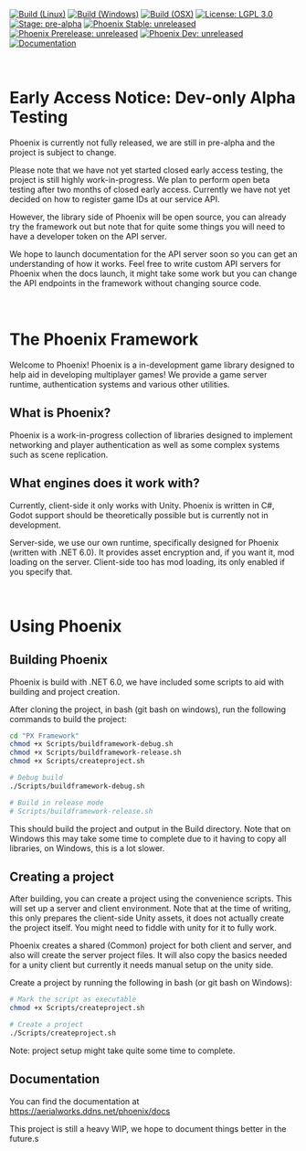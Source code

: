  [![Build (Linux)](https://github.com/SkySwimmer/Phoenix/actions/workflows/build-linux.yml/badge.svg)](https://github.com/SkySwimmer/Phoenix/actions) [![Build (Windows)](https://github.com/SkySwimmer/Phoenix/actions/workflows/build-windows.yml/badge.svg)](https://github.com/SkySwimmer/Phoenix/actions) [![Build (OSX)](https://github.com/SkySwimmer/Phoenix/actions/workflows/build-osx.yml/badge.svg)](https://github.com/SkySwimmer/Phoenix/actions) [![License: LGPL 3.0](https://img.shields.io/badge/License-LGPL%203.0-darkgreen.svg)](https://www.gnu.org/licenses/lgpl-3.0.html) [![Stage: pre-alpha](https://img.shields.io/badge/Stage-pre--alpha-red)](https://github.com/SkySwimmer/Phoenix) [![Phoenix Stable: unreleased](https://img.shields.io/badge/Phoenix%20Stable-unreleased-darkred)](https://github.com/SkySwimmer/Phoenix/tree/main) [![Phoenix Prerelease: unreleased](https://img.shields.io/badge/Phoenix%20Prerelease-unreleased-darkred)](https://github.com/SkySwimmer/Phoenix/tree/main) [![Phoenix Dev: unreleased](https://img.shields.io/badge/Phoenix%20Dev-unreleased-darkred)](https://github.com/SkySwimmer/Phoenix/tree/main) [![Documentation](https://img.shields.io/badge/Documentation-Latest-darkblue)](https://aerialworks.ddns.net/phoenix/docs)

<br/>

# Early Access Notice: Dev-only Alpha Testing
Phoenix is currently not fully released, we are still in pre-alpha and the project is subject to change.

Please note that we have not yet started closed early access testing, the project is still highly work-in-progress. We plan to perform open beta testing after two months of closed early access. Currently we have not yet decided on how to register game IDs at our service API.

However, the library side of Phoenix will be open source, you can already try the framework out but note that for quite some things you will need to have a developer token on the API server.

We hope to launch documentation for the API server soon so you can get an understanding of how it works. Feel free to write custom API servers for Phoenix when the docs launch, it might take some work but you can change the API endpoints in the framework without changing source code.
<br/>
<br/>
<br/>

# The Phoenix Framework
Welcome to Phoenix! Phoenix is a in-development game library designed to help aid in developing multiplayer games! We provide a game server runtime, authentication systems and various other utilities.


## What is Phoenix?
Phoenix is a work-in-progress collection of libraries designed to implement networking and player authentication as well as some complex systems such as scene replication.

## What engines does it work with?
Currently, client-side it only works with Unity. Phoenix is written in C#, Godot support should be theoretically possible but is currently not in development.

Server-side, we use our own runtime, specifically designed for Phoenix (written with .NET 6.0). It provides asset encryption and, if you want it, mod loading on the server. Client-side too has mod loading, its only enabled if you specify that.

<br/>

# Using Phoenix

## Building Phoenix
Phoenix is build with .NET 6.0, we have included some scripts to aid with building and project creation.

After cloning the project, in bash (git bash on windows), run the following commands to build the project:
```bash
cd "PX Framework"
chmod +x Scripts/buildframework-debug.sh
chmod +x Scripts/buildframework-release.sh
chmod +x Scripts/createproject.sh

# Debug build
./Scripts/buildframework-debug.sh

# Build in release mode
# Scripts/buildframework-release.sh
```
This should build the project and output in the Build directory. Note that on Windows this may take some time to complete due to it having to copy all libraries, on Windows, this is a lot slower.

## Creating a project
After building, you can create a project using the convenience scripts. This will set up a server and client environment. Note that at the time of writing, this only prepares the client-side Unity assets, it does not actually create the project itself. You might need to fiddle with unity for it to fully work.

Phoenix creates a shared (Common) project for both client and server, and also will create the server project files. It will also copy the basics needed for a unity client but currently it needs manual setup on the unity side.


Create a project by running the following in bash (or git bash on Windows):
```bash
# Mark the script as executable
chmod +x Scripts/createproject.sh

# Create a project
./Scripts/createproject.sh
```
Note: project setup might take quite some time to complete.

## Documentation
You can find the documentation at https://aerialworks.ddns.net/phoenix/docs

This project is still a heavy WIP, we hope to document things better in the future.s
